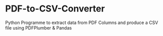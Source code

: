 # PDF-to-CSV-Converter
Python Programme to extract data from PDF Columns and produce a CSV file using PDFPlumber &amp; Pandas
